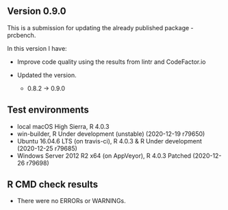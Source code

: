## Version 0.9.0
This is a submission for updating the already published package - prcbench.

In this version I have:

* Improve code quality using the results from lintr and CodeFactor.io

* Updated the version.
    * 0.8.2 -> 0.9.0
    
## Test environments
* local macOS High Sierra, R 4.0.3
* win-builder, R Under development (unstable) (2020-12-19 r79650)
* Ubuntu 16.04.6 LTS (on travis-ci), R 4.0.3 & R Under development (2020-12-25 r79685)
* Windows Server 2012 R2 x64 (on AppVeyor), R 4.0.3 Patched (2020-12-26 r79698)

## R CMD check results
* There were no ERRORs or WARNINGs.
